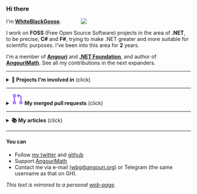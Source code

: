 ### Hi there

<!--this comment is auto-replaced on deployment-->
<!--styles-->

<img align="right" width="300" src="https://miro.medium.com/max/1400/1*qsDGIrTG4TKlnmfsrfdqOw.jpeg">

I'm [**WhiteBlackGoose**](https://github.com/WhiteBlackGoose).

I work on **FOSS** (Free Open Source Software) projects in the area of **.NET**, to be precise, **C#** and **F#**, trying to make .NET greater and more suitable for scientific purposes. I've been into this area for **2** years.

I'm a member of <a href="https://angouri.org">**Angouri**</a> and <a href="http://dotnetfoundation.org">**.NET Foundation**</a>, and author of [**AngouriMath**](http://github.com/asc-community/AngouriMath). See all my contributions in the next expanders.



<hr>

<details><summary><strong>🧪 Projects I'm involved in</strong> (click)</summary><p>

Each project is either maintained by me or I contributed to it.
  
- I ⭐-ed the projects which I find awesome and best in their areas.
- I 🦆-ed the projects which I created and actively maintain up to date.

#### Science/Theory
  
1. <a href="https://am.angouri.org">AngouriMath</a> (2019-2021) 🦆⭐
1. <a href="https://github.com/WhiteBlackGoose/LambdaCalculusFSharp">λ calculus calculator</a> (2021)
1. <a href="https://github.com/plotly/Plotly.NET">Plotly.NET</a> (2021) ⭐
1. <a href="https://github.com/asc-community/GenericTensor">GenericTensor</a> (2020-2021) 🦆
1. <a href="https://github.com/WhiteBlackGoose/SetSystem">SetSystem</a> (2021) 🦆
1. <a href="https://github.com/dotnet/interactive">Interactive</a> (2021) ⭐
1. <a href="https://github.com/WhiteBlackGoose/QuantumComputingMatrices">Quantum almanac</a> (2021)
  
#### General purpose libraries / collections
1. <a href="https://github.com/WhiteBlackGoose/HonkSharp">Honk#</a> (2021) 🦆⭐
1. <a href="https://github.com/ZacharyPatten/Towel">Towel</a> (2020)
1. <a href="https://github.com/WhiteBlackGoose/Yadg.NET">Yadg.NET</a> (2021)
1. <a href="https://github.com/WhiteBlackGoose/MinimalismSinglePageWebsiteTemplate">Template for one-page website</a> (2021)
1. <a href="https://github.com/WhiteBlackGoose/WebAppMinimalTemplate">Web app template</a> (2021)
1. <a href="https://github.com/WhiteBlackGoose/UsefulCodeSnippets">Code snippets</a> (2021)
1. <a href="https://github.com/WhiteBlackGoose/FieldCache">FieldCache</a> (deprecated, moved to Honk#) (2020)
  
#### Tools/apps/games
1. <a href="https://github.com/WhiteBlackGoose/FunConsoleGame">Fun console game</a> (2021)
1. <a href="https://github.com/jonsequitur/dotnet-repl">dotnet-repl</a> (2021) ⭐
1. <a href="https://github.com/WhiteBlackGoose/hgt2png">Hgt2png</a> (2021)
1. <a href="https://whiteblackgoose.github.io/TypeInfo/">.NET type inspector</a> (2021)
1. <a href="https://github.com/WhiteBlackGoose/NaiveCSharpFSharpEval">Simple C#/F# evaluator</a> (2021)
1. <a href="https://github.com/WhiteBlackGoose/AngouriMath.Terminal">AngouriMath.Terminal</a> (deprecated, moved to AngouriMath) (2021)
1. <a href="https://github.com/WhiteBlackGoose/GuessBigO">Guess Big O</a> 🦆

  
#### Other  
1. <a href="https://github.com/asc-community/dotnet-benchmarks">DotnetBenchmarks</a> (2020-2021)
1. <a href="https://github.com/dotnet/runtime">Runtime</a> (2021)
  
<details ><summary><strong>Old projects</strong></summary><p>

<ul>
  <li>
<a href="https://github.com/WhiteBlackGoose/HI19">HI19 handwriting recognition system</a> (2018-2019)
  </li>
  <li>
<a href="https://github.com/WhiteBlackGoose/LogicSchemeEmulator">Logic Scheme Emulator</a> (2017)
  </li>
  <li>
<a href="https://github.com/WhiteBlackGoose/GunsVsMonsters">Guns vs Monsters</a> (2016)
  </li>
  <li>
<a href="https://github.com/WhiteBlackGoose/leostudio">Leo Studio</a> (2016)
  </li>
  <li>
<a href="https://github.com/WhiteBlackGoose/BounceMan">BounceMan</a> (2015)
  </li>
  <li>
<a href="https://github.com/WhiteBlackGoose/MyProgram">MyProgram</a> (2014)
  </li>
</ul>
  
</p></details >
  
</p></details>

<hr>

<details><summary><strong><img src="./media/merged-pr.svg"> My merged pull requests</strong> (click)</summary><p>
  
I groupped my PRs into hierarchy. Each subgroup is exhaustive and covers all PRs from its parent node.
  
- [All](https://github.com/search?o=desc&q=is%3Aclosed+is%3Apull-request+author%3AWhiteBlackGoose+archived%3Afalse+is%3Amerged&s=updated&type=Issues) 
  - [Angouri](https://github.com/search?o=desc&q=is%3Aclosed+is%3Apull-request+author%3AWhiteBlackGoose+archived%3Afalse+is%3Amerged+org%3Aasc-community&s=updated&type=Issues)
    - [AngouriMath](https://github.com/search?o=desc&q=is%3Aclosed+is%3Apull-request+author%3AWhiteBlackGoose+archived%3Afalse+is%3Amerged+repo%3Aasc-community%2FAngouriMath&s=updated&type=Issues)
    - [*Other*](https://github.com/search?o=desc&q=is%3Aclosed+is%3Apull-request+author%3AWhiteBlackGoose+archived%3Afalse+is%3Amerged+-repo%3Aasc-community%2FAngouriMath+org%3Aasc-community&s=updated&type=Issues)
  - [.NET](https://github.com/search?o=desc&q=is%3Aclosed+is%3Apull-request+author%3AWhiteBlackGoose+archived%3Afalse+is%3Amerged+org%3Adotnet&s=updated&type=Issues)
  - [Plotly](https://github.com/search?o=desc&q=is%3Aclosed+is%3Apull-request+author%3AWhiteBlackGoose+archived%3Afalse+is%3Amerged+org%3Aplotly&s=updated&type=Issues)
    - [Plotly.NET](https://github.com/search?o=desc&q=is%3Aclosed+is%3Apull-request+author%3AWhiteBlackGoose+archived%3Afalse+is%3Amerged+org%3Aplotly+repo%3Aplotly%2FPlotly.NET&s=updated&type=Issues)
  - [*Other*](https://github.com/search?o=desc&q=is%3Aclosed+is%3Apull-request+author%3AWhiteBlackGoose+archived%3Afalse+is%3Amerged+-org%3Aasc-community+-org%3Adotnet+-org%3Aplotly&s=updated&type=Issues)
  
</p></details>

<hr>

<details><summary><strong>📚 My articles</strong> (click)</summary><p>

#### Projects/News
1. [ EN ] [AngouriMath 1.3 update](https://habr.com/en/post/565996/)
1. [ EN ] [What's new in AngouriMath 1.2?](https://habr.com/en/post/545436/)
1. [ RU ] [Что нового в AngouriMath 1.2?](https://habr.com/en/post/545190/)
  
#### C#/.NET
1. [ EN ] [Making loop "foreach" as fast as "for"](https://habr.com/en/post/575916/)
1. [ RU ] [Ускоряем цикл foreach до for](https://habr.com/ru/post/575664/)
1. [ RU ] [Хостим WASM-приложения на github pages в два клика](https://habr.com/ru/post/566286/)
1. [ EN ] <a href="https://habr.com/en/post/546926/">Compilation of symbolic expressions into Linq.Expression</a>
1. [ RU ] [Компилируем математические выражения](https://habr.com/ru/post/546622/)
1. [ EN ] [Lazy Properties Are Good. That Is How You Are to Use Them](https://habr.com/en/post/545936/)
1. [ RU ] [Методы без аргументов — зло в ООП, и вот как его полечить](https://habr.com/ru/post/529454/)
1. [ EN ] <a href="https://whiteblackgoose.medium.com/parsing-a-math-expression-from-string-in-c-b2b48e2ac2e6">Parsing a math expression in C#</a>
1. [ EN ] <a href="https://habr.com/en/post/486496/">Symbolic algrebra in C#</a> (quite outdated though, written at the very beginning of AngouriMath)
1. [ EN ] <a href="https://gist.github.com/WhiteBlackGoose/5b84b2237704a91ffe7f34372196df32">Generic tensors in C#</a>

#### Jupyter/F#
1. [ EN ] <a href="https://habr.com/en/post/528816/">Jupyter in .NET</a>
1. [ RU ] [Jupyter для .NET. «Как в питоне»](https://habr.com/ru/post/528730/)
1. [ EN ] <a href="https://www.reddit.com/r/dotnet/comments/jv7qqt/net_jupyter_math_looks_awesome/">Math in Jupyter for .NET</a>
1. [ EN ] <a href="https://am.angouri.org/research/">AngouriMath for Research with F#</a>
  
#### Other
1. [ EN ] <a href="https://dzone.com/articles/a-simple-simulation-of-custom-physical-interaction">Simple simulation of custom physical interactions with particles</a>
1. [ EN ] <a href="https://habr.com/en/post/465523/">Yet another snake with Kivy, Python</a> (might be irrelevant, avoid following this guide)

</p></details>

<hr>

#### You can
- Follow [my twitter](https://twitter.com/WhiteBlackGoose) and [github](https://github.com/WhiteBlackGoose)
- Support <a href="https://patreon.com/AngouriMath">AngouriMath</a>
- Contact me via e-mail (wbg@angouri.org) or Telegram (the same username as that on GH).

*This text is mirrored to a personal [web-page](https://whiteblackgoose.github.io/WhiteBlackGoose/).*
